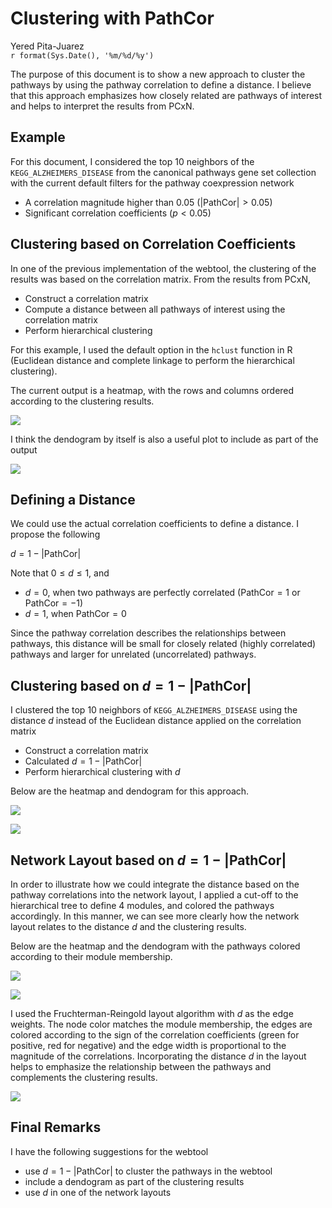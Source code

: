 # Clustering with PathCor
Yered Pita-Juarez  
`r format(Sys.Date(), '%m/%d/%y')`  




The purpose of this document is to show a new approach to cluster the pathways by using the pathway correlation to define a distance. I believe that this approach emphasizes how closely related are pathways of interest and helps to interpret the results from PCxN.


## Example

For this document, I considered the top 10 neighbors of the `KEGG_ALZHEIMERS_DISEASE` from the canonical pathways gene set collection with the current default filters for the pathway coexpression network

* A correlation magnitude higher than 0.05 $(|\text{PathCor}| > 0.05)$
* Significant correlation coefficients $(p < 0.05)$


## Clustering based on Correlation Coefficients

In one of the previous implementation of the webtool, the clustering of the results was based on the correlation matrix. From the results from PCxN,

* Construct a correlation matrix 
* Compute a distance between all pathways of interest using the correlation matrix
* Perform hierarchical clustering

For this example, I used the default option in the `hclust` function in R (Euclidean distance and complete linkage to perform the hierarchical clustering).

The current output is a heatmap, with the rows and columns ordered according to the clustering results.

![](pathcor_clustering_files/figure-html/heatmap_cor-1.png)<!-- -->


I think the dendogram by itself is also a useful plot to include as part of the output

![](pathcor_clustering_files/figure-html/dendogram_cor-1.png)<!-- -->

## Defining a Distance

We could use the actual correlation coefficients to define a distance. I propose the following

$d = 1 - |\text{PathCor}|$

Note that $0 \leq d \leq 1$, and

* $d=0$, when two pathways are perfectly correlated ($\text{PathCor} = 1$ or $\text{PathCor} = -1$)
* $d=1$, when $\text{PathCor}=0$

Since the pathway correlation describes the relationships between pathways, this distance will be small for closely related (highly correlated) pathways and larger for unrelated (uncorrelated) pathways.

## Clustering based on $d = 1 - |\text{PathCor}|$

I clustered the top 10 neighbors of `KEGG_ALZHEIMERS_DISEASE` using the distance $d$ instead of the Euclidean distance applied on the correlation matrix

* Construct a correlation matrix 
* Calculated $d = 1 - |\text{PathCor}|$
* Perform hierarchical clustering with $d$

Below are the heatmap and dendogram for this approach.

![](pathcor_clustering_files/figure-html/heatmap_dist-1.png)<!-- -->

![](pathcor_clustering_files/figure-html/dendogram_dist-1.png)<!-- -->




## Network Layout based on $d = 1 - |\text{PathCor}|$ 

In order to illustrate how we could integrate the distance based on the pathway correlations into the network layout, I applied a cut-off to the hierarchical tree to define 4 modules, and colored the pathways accordingly. In this manner, we can see more clearly how the network layout relates to the distance $d$ and the clustering results.

Below are the heatmap and the dendogram with the pathways colored according to their module membership.

![](pathcor_clustering_files/figure-html/heatmap_modules-1.png)<!-- -->

![](pathcor_clustering_files/figure-html/dendogram_modules-1.png)<!-- -->

I used the Fruchterman-Reingold layout algorithm with $d$ as the edge weights. The node color matches the module membership, the edges are colored according to the sign of the correlation coefficients (green for positive, red for negative) and the edge width is proportional to the magnitude of the correlations. Incorporating the distance $d$ in the layout helps to emphasize the relationship between the pathways and complements the clustering results.



![](pathcor_clustering_files/figure-html/network_modules-1.png)<!-- -->


## Final Remarks

I have the following suggestions for the webtool

- use $d = 1 - |\text{PathCor}|$ to cluster the pathways in the webtool
- include a dendogram as part of the clustering results
- use $d$ in one of the network layouts
